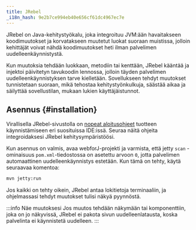```yaml
---
title: JRebel
_i18n_hash: 9e2b7ce994eb40e656cf61dc4967ec7e
---
```

JRebel on Java-kehitystyökalu, joka integroituu JVM:ään havaitakseen koodimuutokset ja korvatakseen muutetut luokat suoraan muistissa, jolloin kehittäjät voivat nähdä koodimuutokset heti ilman palvelimen uudelleenkäynnistystä.

Kun muutoksia tehdään luokkaan, metodiin tai kenttään, JRebel kääntää ja injektoi päivitetyn tavukoodin lennossa, jolloin täyden palvelimen uudelleenkäynnistyksen tarve kielletään. Sovellukseen tehdyt muutokset tunnistetaan suoraan, mikä tehostaa kehitystyönkulkuja, säästää aikaa ja säilyttää sovellustilan, mukaan lukien käyttäjäistunnot.

## Asennus {#installation}

Virallisella JRebel-sivustolla on [nopeat aloitusohjeet](https://www.jrebel.com/products/jrebel/learn) tuotteen käynnistämiseen eri suosituissa IDE:issä. Seuraa näitä ohjeita integroidaksesi JRebel kehitysympäristöösi.

Kun asennus on valmis, avaa webforJ-projekti ja varmista, että jetty `scan` -ominaisuus `pom.xml`-tiedostossa on asetettu arvoon `0`, jotta palvelimen automaattinen uudelleenkäynnistys estetään. Kun tämä on tehty, käytä seuraavaa komentoa:

```bash
mvn jetty:run
```

Jos kaikki on tehty oikein, JRebel antaa lokitietoja terminaaliin, ja ohjelmassasi tehdyt muutokset tulisi näkyä pyynnöstä.

:::info Näe muutoksesi
Jos muutos tehdään näkymään tai komponenttiin, joka on jo näkyvissä, JRebel ei pakota sivun uudelleenlatausta, koska palvelinta ei käynnistetä uudelleen.
:::
